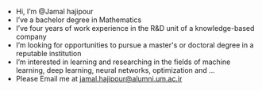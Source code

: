 -  Hi, I’m @Jamal hajipour
-  I’ve a bachelor degree in Mathematics  
-  I’ve four years of work experience in the R&D unit of a knowledge-based company
-  I’m looking for opportunities to pursue a master's or doctoral degree in a reputable institution
-  I’m interested in learning and researching in the fields of machine learning, deep learning, neural networks, optimization and ...
-  Please Email me at jamal.hajipour@alumni.um.ac.ir

<!---
Jamal-hajipour/Jamal-hajipour is a ✨ special ✨ repository because its `README.md` (this file) appears on your GitHub profile.
You can click the Preview link to take a look at your changes.
--->
